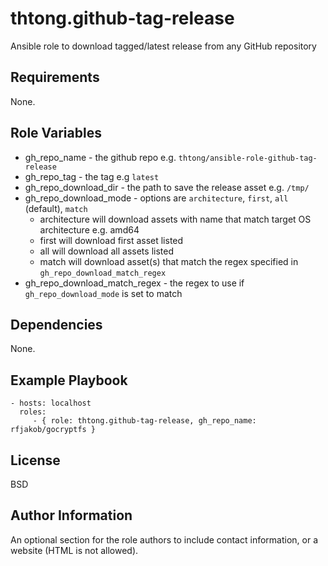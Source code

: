 # thtong.github-tag-release

Ansible role to download tagged/latest release from any GitHub repository

## Requirements

None.

## Role Variables

- gh_repo_name - the github repo e.g. `thtong/ansible-role-github-tag-release`
- gh_repo_tag - the tag e.g `latest`
- gh_repo_download_dir - the path to save the release asset e.g. `/tmp/`
- gh_repo_download_mode - options are `architecture`, `first`, `all` (default), `match`
  - architecture will download assets with name that match target OS architecture e.g. amd64
  - first will download first asset listed
  - all will download all assets listed
  - match will download asset(s) that match the regex specified in `gh_repo_download_match_regex`
- gh_repo_download_match_regex - the regex to use if `gh_repo_download_mode` is set to match

## Dependencies

None.

## Example Playbook

    - hosts: localhost
      roles:
         - { role: thtong.github-tag-release, gh_repo_name: rfjakob/gocryptfs }

## License

BSD

## Author Information

An optional section for the role authors to include contact information, or a website (HTML is not allowed).
